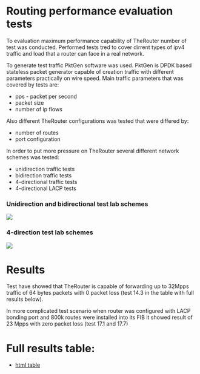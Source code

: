 # Routing performance evaluation tests

To evaluation maximum performance capability of TheRouter number of test was conducted.
Performed tests tred to cover dirrent types of ipv4 traffic and load that a router can face
in a real network. 

To generate test traffic PktGen software was used. PktGen is DPDK based stateless packet generator 
capable of creation traffic with different parameters
practically on wire speed. Main traffic parameters that was covered by tests are:
 - pps - packet per second
 - packet size
 - number of ip flows

Also different TheRouter configurations was tested that were differed by:
 - number of routes
 - port configuration

In order to put more pressure on TheRouter several different network schemes was tested:
 - unidirection traffic tests
 - bidirection traffic tests
 - 4-directional traffic tests
 - 4-directional LACP tests

### Unidirection and bidirectional test lab schemes
<img src="http://therouter.net/images/tests/routing_tests/27_01_2018/ub_tests.png">

### 4-direction test lab schemes
<img src="http://therouter.net/images/tests/routing_tests/27_01_2018/4dir_tests.png">

# Results
Test have showed that TheRouter is capable of forwarding up to 32Mpps traffic of 64 bytes packets with 0 packet loss 
(test 14.3 in the table with full results below). 

In more complicated test scenario when router was configured with LACP bonding port and 800k routes were installed into
its FIB it showed result of 23 Mpps with zero packet loss (test 17.1 and 17.7)

# Full results table:
 - <a href="http://therouter.net/images/tests/routing_tests/27_01_2018/router_test_21.01.2018_routing_test1_wo_borders.html">html table</a>